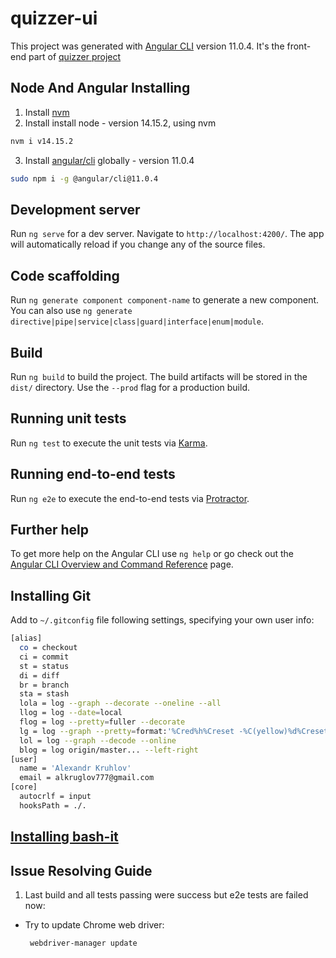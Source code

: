# quizzer-ui

This project was generated with [Angular CLI](https://github.com/angular/angular-cli) version 11.0.4. It's the front-end
part of [quizzer project](https://github.com/AlexKruhlov/quzzer)

## Node And Angular Installing

1. Install [nvm](https://github.com/nvm-sh/nvm/blob/master/README.md)
2. Install install node - version 14.15.2, using nvm

```bash
nvm i v14.15.2
```

3. Install [angular/cli](https://cli.angular.io/) globally - version 11.0.4

```bash
sudo npm i -g @angular/cli@11.0.4
```

## Development server

Run `ng serve` for a dev server. Navigate to `http://localhost:4200/`. The app will automatically reload if you change
any of the source files.

## Code scaffolding

Run `ng generate component component-name` to generate a new component. You can also
use `ng generate directive|pipe|service|class|guard|interface|enum|module`.

## Build

Run `ng build` to build the project. The build artifacts will be stored in the `dist/` directory. Use the `--prod` flag
for a production build.

## Running unit tests

Run `ng test` to execute the unit tests via [Karma](https://karma-runner.github.io).

## Running end-to-end tests

Run `ng e2e` to execute the end-to-end tests via [Protractor](http://www.protractortest.org/).

## Further help

To get more help on the Angular CLI use `ng help` or go check out
the [Angular CLI Overview and Command Reference](https://angular.io/cli) page.

## Installing Git

Add to `~/.gitconfig` file following settings, specifying your own user info:

```bash
[alias]
  co = checkout
  ci = commit
  st = status
  di = diff
  br = branch
  sta = stash
  lola = log --graph --decorate --oneline --all
  llog = log --date=local
  flog = log --pretty=fuller --decorate
  lg = log --graph --pretty=format:'%Cred%h%Creset -%C(yellow)%d%Creset %s %Cgreen(%cr) %C(bold blue)<%an>%Creset' --abbrev-commit --date=relative
  lol = log --graph --decode --online
  blog = log origin/master... --left-right
[user]
  name = 'Alexandr Kruhlov'
  email = alkruglov777@gmail.com
[core]
  autocrlf = input
  hooksPath = ./.
```

## [Installing bash-it](https://github.com/Bash-it/bash-it#installation)

## Issue Resolving Guide

1. Last build and all tests passing were success but e2e tests are failed now:

* Try to update Chrome web driver:

  ```bash
   webdriver-manager update
  ```
